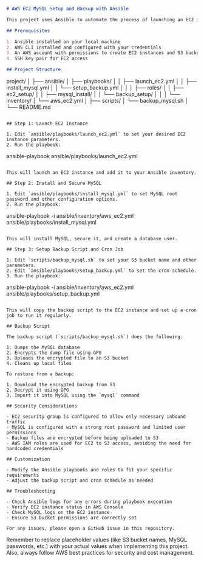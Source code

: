 
```markdown
# AWS EC2 MySQL Setup and Backup with Ansible

This project uses Ansible to automate the process of launching an EC2 instance, installing and securing MySQL, and setting up an automated backup to an S3 bucket.

## Prerequisites

1. Ansible installed on your local machine
2. AWS CLI installed and configured with your credentials
3. An AWS account with permissions to create EC2 instances and S3 buckets
4. SSH key pair for EC2 access

## Project Structure

```
project/
│
├── ansible/
│   ├── playbooks/
│   │   ├── launch_ec2.yml
│   │   ├── install_mysql.yml
│   │   └── setup_backup.yml
│   │
│   ├── roles/
│   │   ├── ec2_setup/
│   │   ├── mysql_install/
│   │   └── backup_setup/
│   │
│   └── inventory/
│       └── aws_ec2.yml
│
├── scripts/
│   └── backup_mysql.sh
│
└── README.md
```

## Step 1: Launch EC2 Instance

1. Edit `ansible/playbooks/launch_ec2.yml` to set your desired EC2 instance parameters.
2. Run the playbook:

   ```
   ansible-playbook ansible/playbooks/launch_ec2.yml
   ```

This will launch an EC2 instance and add it to your Ansible inventory.

## Step 2: Install and Secure MySQL

1. Edit `ansible/playbooks/install_mysql.yml` to set MySQL root password and other configuration options.
2. Run the playbook:

   ```
   ansible-playbook -i ansible/inventory/aws_ec2.yml ansible/playbooks/install_mysql.yml
   ```

This will install MySQL, secure it, and create a database user.

## Step 3: Setup Backup Script and Cron Job

1. Edit `scripts/backup_mysql.sh` to set your S3 bucket name and other parameters.
2. Edit `ansible/playbooks/setup_backup.yml` to set the cron schedule.
3. Run the playbook:

   ```
   ansible-playbook -i ansible/inventory/aws_ec2.yml ansible/playbooks/setup_backup.yml
   ```

This will copy the backup script to the EC2 instance and set up a cron job to run it regularly.

## Backup Script

The backup script (`scripts/backup_mysql.sh`) does the following:

1. Dumps the MySQL database
2. Encrypts the dump file using GPG
3. Uploads the encrypted file to an S3 bucket
4. Cleans up local files

To restore from a backup:

1. Download the encrypted backup from S3
2. Decrypt it using GPG
3. Import it into MySQL using the `mysql` command

## Security Considerations

- EC2 security group is configured to allow only necessary inbound traffic
- MySQL is configured with a strong root password and limited user permissions
- Backup files are encrypted before being uploaded to S3
- AWS IAM roles are used for EC2 to S3 access, avoiding the need for hardcoded credentials

## Customization

- Modify the Ansible playbooks and roles to fit your specific requirements
- Adjust the backup script and cron schedule as needed

## Troubleshooting

- Check Ansible logs for any errors during playbook execution
- Verify EC2 instance status in AWS Console
- Check MySQL logs on the EC2 instance
- Ensure S3 bucket permissions are correctly set

For any issues, please open a GitHub issue in this repository.
```

Remember to replace placeholder values (like S3 bucket names, MySQL passwords, etc.) with your actual values when implementing this project. Also, always follow AWS best practices for security and cost management.